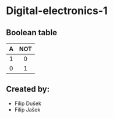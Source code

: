 # Digital-electronics-1
## Boolean table

|**A**|**NOT**|
|:-:|:-:|
|1|0|
|0|1|

## Created by:
* Filip Dušek
* Filip Jašek
